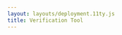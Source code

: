 ```yaml
---
layout: layouts/deployment.11ty.js
title: Verification Tool
---
```


<oe-verification-grid id="verification-grid" grid-size="1">
      <oe-classification tag="Birds" true-shortcut="1"></oe-classification>
      <oe-classification tag="Insects" true-shortcut="2"></oe-classification>
      <oe-classification tag="Rain" true-shortcut="3"></oe-classification>
      <oe-classification tag="Wind" true-shortcut="4"></oe-classification>
      <oe-classification tag="Silence" true-shortcut="5"></oe-classification>
    <oe-data-source id="data-source" slot="data-source" for="verification-grid" local></oe-data-source>
</oe-verification-grid>

<script>
const helpMessage = `
Please input your A2O 'Authentication Token'.
You can find your authentication token at the bottom left corner of data.acousticobservatory.org/my_account

1. Go to data.acousticobservatory.org
2. Click on "Log In" in the menu bar
3. Log into your account using your email and password
4. Click on your username in the top-right of the menu bar
5. In the bottom left of your profile, you should see a card called 'Authentication Token'. Press the eye icon, then copy the text
6. Paste the text into this prompt and press 'Ok'
`;
let madeDecision = false;

function createUrlTransformer(authToken) {
    return (url, subject) => {
      // sometimes this dataset will have a url field, sometimes it will not
      // if it does we want to use the "url" column, if not, then we can
      // automatically derive it from the other columns
      const derivedUrl = !!url ? url : deriveUrlFromSubject(subject)
      return `${derivedUrl}&user_token=${authToken}`;
    }
}

function deriveUrlFromSubject(subject) {
  const apiRoot = "https://api.acousticobservatory.org";

  const audioRecordingId = subject.RecordingID;
  const startOffset = subject.Start;
  const endOffset = subject.End;

  return `${apiRoot}/audio_recordings/${audioRecordingId}/media.flac` +
         `?start_offset=${startOffset}&end_offset=${endOffset}`;
}

function setup() {
    const verificationGrid = document.getElementById("verification-grid");
    const dataSource = document.getElementById("data-source");
    let authToken = undefined;

    verificationGrid.addEventListener("decision", () => {
        madeDecision = true;
    });

    // if the user doesn't put in an authentication token or presses cancel
    // we want to keep showing them the auth token prompt
    do {
        authToken = prompt(helpMessage);
    } while (!authToken)

    // we use a url transformer to add the user_token parameter to all the
    // subject urls
    // this authentication token will NOT be added to the results output
    verificationGrid.urlTransformer = createUrlTransformer(authToken);
}

window.addEventListener("load", () => {
    setup();
});

window.addEventListener("beforeunload", (e) => {
    if (madeDecision) {
        e.preventDefault();
        e.returnValue = "";
    }
});
</script>
